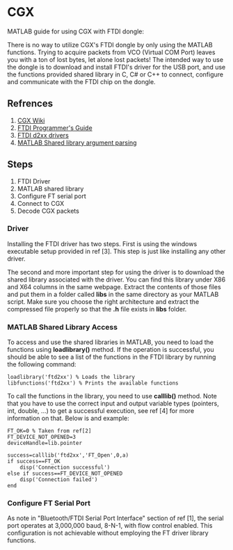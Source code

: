 # CGX
MATLAB guide for using CGX with FTDI dongle:

There is no way to utilize CGX's FTDI dongle by only using the MATLAB functions. 
Trying to acquire packets from VCO (Virtual COM Port) leaves you with a ton of lost
bytes, let alone lost packets! The intended way to use the dongle is to download and 
install FTDI's driver for the USB port, and use the functions provided shared library in C, C# or C++
to connect, configure and communicate with the FTDI chip on the dongle. 

## Refrences
1. [CGX Wiki](http://cognionics.com/wiki/pmwiki.php/Main/CognionicsRawDataSpec#Bluetooth.2FFTDI_Serial_Port_Interface)
2. [FTDI Programmer's Guide](https://ftdichip.com/wp-content/uploads/2020/08/D2XX_Programmers_GuideFT_000071.pdf)
3. [FTDI d2xx drivers](https://ftdichip.com/drivers/d2xx-drivers/)
4. [MATLAB Shared library argument parsing](https://www.mathworks.com/help/matlab/matlab_external/passing-arguments-to-shared-library-functions.html)

## Steps
1. FTDI Driver
2. MATLAB shared library
3. Configure FT serial port
4. Connect to CGX
5. Decode CGX packets
### Driver

Installing the FTDI driver has two steps. First is using the windows executable 
setup provided in ref [3]. This step is just like installing any other driver. 

The second and more important step for using the driver is to download the shared
library associated with the driver. You can find this library under X86 and X64 columns 
in the same webpage. Extract the contents of those files and put them in a folder called
**libs** in the same directory as your MATLAB script. Make sure you choose the right architecture
and extract the compressed file properly so that the **.h** file exists in **libs** folder.

### MATLAB Shared Library Access
To access and use the shared libraries in MATLAB, you need to load the functions using
**loadlibrary()** method. If the operation is successful, you should be able to see a 
list of the functions in the FTDI library by running the following command:
    
    loadlibrary('ftd2xx') % Loads the library
    libfunctions('ftd2xx') % Prints the available functions

To call the functions in the library, you need to use **calllib()** method. Note that 
you have to use the correct input and output variable types (pointers, int, double, ...)
to get a successful execution, see ref [4] for more information on that. Below is
and example:

    FT_OK=0 % Taken from ref[2]
    FT_DEVICE_NOT_OPENED=3  
    deviceHandle=lib.pointer

    success=calllib('ftd2xx','FT_Open',0,a)
    if success==FT_OK
        disp('Connection successful')   
    else if success==FT_DEVICE_NOT_OPENED
        disp('Connection failed')
    end

### Configure FT Serial Port

As note in "Bluetooth/FTDI Serial Port Interface" section of ref [1], the serial
port operates at 3,000,000 baud, 8-N-1, with flow control enabled. This configuration 
is not achievable without employing the FT driver library functions.

    
    